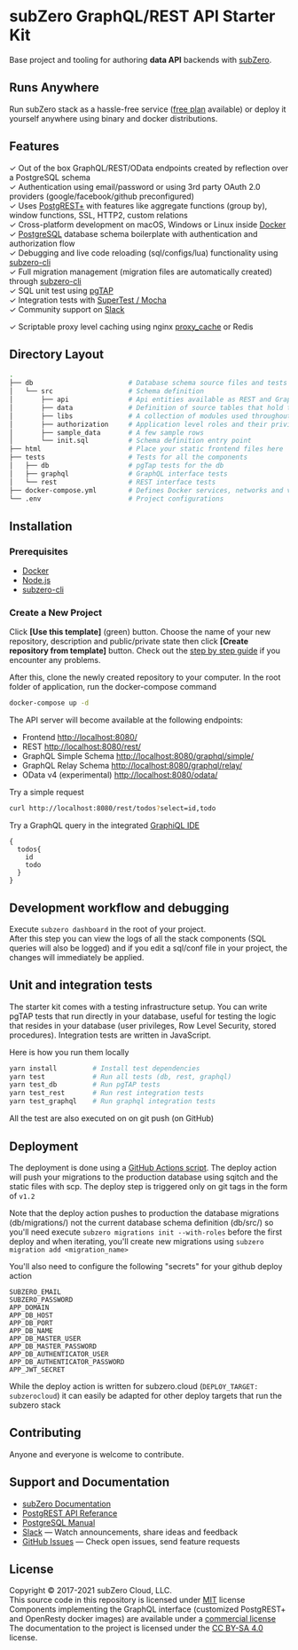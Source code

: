 # subZero GraphQL/REST API Starter Kit

Base project and tooling for authoring **data API**
backends with [subZero](https://subzero.cloud/).

## Runs Anywhere
Run subZero stack as a hassle-free service ([free plan](https://subzero.cloud/pricing.html) available) or deploy it yourself anywhere using binary and docker distributions.

## Features

✓ Out of the box GraphQL/REST/OData endpoints created by reflection over a PostgreSQL schema<br>
✓ Authentication using email/password or using 3rd party OAuth 2.0 providers (google/facebook/github preconfigured) <br>
✓ Uses [PostgREST+](https://subzero.cloud/postgrest-plus.html) with features like aggregate functions (group by), window functions, SSL, HTTP2, custom relations<br>
✓ Cross-platform development on macOS, Windows or Linux inside [Docker](https://www.docker.com/)<br>
✓ [PostgreSQL](https://www.postgresql.org/) database schema boilerplate with authentication and authorization flow<br>
✓ Debugging and live code reloading (sql/configs/lua) functionality using [subzero-cli](https://github.com/subzerocloud/subzero-cli)<br>
✓ Full migration management (migration files are automatically created) through [subzero-cli](https://github.com/subzerocloud/subzero-cli)<br>
✓ SQL unit test using [pgTAP](http://pgtap.org/)<br>
✓ Integration tests with [SuperTest / Mocha](https://github.com/visionmedia/supertest)<br>
✓ Community support on [Slack](https://slack.subzero.cloud/)<br>

✓ Scriptable proxy level caching using nginx [proxy_cache](http://nginx.org/en/docs/http/ngx_http_proxy_module.html#proxy_cache) or Redis<br>

## Directory Layout

```bash
.
├── db                        # Database schema source files and tests
│   └── src                   # Schema definition
│       ├── api               # Api entities available as REST and GraphQL endpoints
│       ├── data              # Definition of source tables that hold the data
│       ├── libs              # A collection of modules used throughout the code
│       ├── authorization     # Application level roles and their privileges
│       ├── sample_data       # A few sample rows
│       └── init.sql          # Schema definition entry point
├── html                      # Place your static frontend files here
├── tests                     # Tests for all the components
│   ├── db                    # pgTap tests for the db
│   ├── graphql               # GraphQL interface tests
│   └── rest                  # REST interface tests
├── docker-compose.yml        # Defines Docker services, networks and volumes
└── .env                      # Project configurations

```



## Installation 

### Prerequisites
* [Docker](https://www.docker.com)
* [Node.js](https://nodejs.org/en/)
* [subzero-cli](https://github.com/subzerocloud/subzero-cli#install)

### Create a New Project
Click **[Use this template]** (green) button.
Choose the name of your new repository, description and public/private state then click **[Create repository from template]** button.
Check out the [step by step guide](https://docs.github.com/en/github/creating-cloning-and-archiving-repositories/creating-a-repository-from-a-template) if you encounter any problems.

After this, clone the newly created repository to your computer.
In the root folder of application, run the docker-compose command

```bash
docker-compose up -d
```

The API server will become available at the following endpoints:

- Frontend [http://localhost:8080/](http://localhost:8080/)
- REST [http://localhost:8080/rest/](http://localhost:8080/rest/)
- GraphQL Simple Schema [http://localhost:8080/graphql/simple/](http://localhost:8080/graphql/simple/)
- GraphQL Relay Schema [http://localhost:8080/graphql/relay/](http://localhost:8080/graphql/relay/)
- OData v4 (experimental) [http://localhost:8080/odata/](http://localhost:8080/graphql/relay/)

Try a simple request

```bash
curl http://localhost:8080/rest/todos?select=id,todo
```

Try a GraphQL query in the integrated [GraphiQL IDE](http://localhost:8080/explore/graphql.html)

```
{
  todos{
    id
    todo
  }
}
```

## Development workflow and debugging

Execute `subzero dashboard` in the root of your project.<br />
After this step you can view the logs of all the stack components (SQL queries will also be logged) and
if you edit a sql/conf file in your project, the changes will immediately be applied.


## Unit and integration tests

The starter kit comes with a testing infrastructure setup.
You can write pgTAP tests that run directly in your database, useful for testing the logic that resides in your database (user privileges, Row Level Security, stored procedures).
Integration tests are written in JavaScript.

Here is how you run them locally

```bash
yarn install         # Install test dependencies
yarn test            # Run all tests (db, rest, graphql)
yarn test_db         # Run pgTAP tests
yarn test_rest       # Run rest integration tests
yarn test_graphql    # Run graphql integration tests
```

All the test are also executed on on git push (on GitHub) 

## Deployment
The deployment is done using a [GitHub Actions script](.github/workflows/test_deploy.yaml).
The deploy action will push your migrations to the production database using sqitch and the static files with scp.
The deploy step is triggered only on git tags in the form of `v1.2`

Note that the deploy action pushes to production the database migrations (db/migrations/) not the current database schema definition (db/src/) so you'll need execute `subzero migrations init --with-roles` before the first deploy and when iterating, you'll create new migrations using `subzero migration add <migration_name>`

You'll also need to configure the following "secrets" for your github deploy action
```
SUBZERO_EMAIL
SUBZERO_PASSWORD
APP_DOMAIN
APP_DB_HOST
APP_DB_PORT
APP_DB_NAME
APP_DB_MASTER_USER
APP_DB_MASTER_PASSWORD
APP_DB_AUTHENTICATOR_USER
APP_DB_AUTHENTICATOR_PASSWORD
APP_JWT_SECRET
```

While the deploy action is written for subzero.cloud (`DEPLOY_TARGET: subzerocloud`) it can easily be adapted for other deploy targets that run the subzero stack

## Contributing

Anyone and everyone is welcome to contribute.

## Support and Documentation
* [subZero Documentation](https://docs.subzero.cloud)
* [PostgREST API Referance](https://postgrest.com/en/stable/api.html)
* [PostgreSQL Manual](https://www.postgresql.org/docs/current/static/index.html)
* [Slack](https://slack.subzero.cloud/) — Watch announcements, share ideas and feedback
* [GitHub Issues](https://github.com/subzerocloud/subzero-starter-kit/issues) — Check open issues, send feature requests

## License

Copyright © 2017-2021 subZero Cloud, LLC.<br />
This source code in this repository is licensed under [MIT](https://github.com/subzerocloud/subzero-starter-kit/blob/master/LICENSE.txt) license<br />
Components implementing the GraphQL interface (customized PostgREST+ and OpenResty docker images) are available under a [commercial license](https://subzero.cloud)<br />
The documentation to the project is licensed under the [CC BY-SA 4.0](http://creativecommons.org/licenses/by-sa/4.0/) license.

